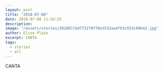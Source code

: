 ```yaml
---
layout: post
title: "2018-07-08"
date: 2018-07-08 11:54:25
description: 
image: "/assets/stories/201807/bd773270f70e3532aa4f63c553c09b42.jpg"
author: Elise Plain
excerpt: CANTA
tags: 
  - stories
  - all
---
```


CANTA
<p></p>
